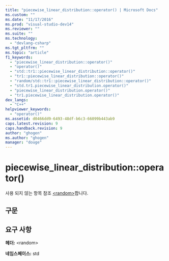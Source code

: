 ```yaml
---
title: "piecewise_linear_distribution::operator() | Microsoft Docs"
ms.custom: ""
ms.date: "11/17/2016"
ms.prod: "visual-studio-dev14"
ms.reviewer: ""
ms.suite: ""
ms.technology: 
  - "devlang-csharp"
ms.tgt_pltfrm: ""
ms.topic: "article"
f1_keywords: 
  - "piecewise_linear_distribution::operator()"
  - "operator()"
  - "std::tr1::piecewise_linear_distribution::operator()"
  - "tr1::piecewise_linear_distribution::operator()"
  - "random/std::tr1::piecewise_linear_distribution::operator()"
  - "std.tr1.piecewise_linear_distribution.operator()"
  - "piecewise_linear_distribution.operator()"
  - "tr1.piecewise_linear_distribution.operator()"
dev_langs: 
  - "C++"
helpviewer_keywords: 
  - "operator()"
ms.assetid: d0466dd9-6493-48df-b6c3-66099b443ab9
caps.latest.revision: 9
caps.handback.revision: 9
author: "ghogen"
ms.author: "ghogen"
manager: "douge"
---
```

# piecewise_linear_distribution::operator()
사용 되지 않는 항목 참조 [\<random\>](../standard-library/random.md)합니다.  
  
## 구문  
  
## 요구 사항  
 **헤더:** \<random\>  
  
 **네임스페이스:** std